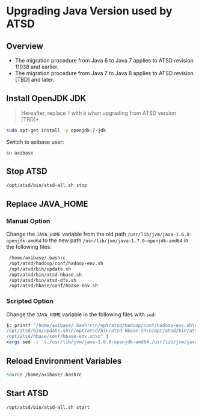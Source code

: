 # Upgrading Java Version used by ATSD

## Overview

* The migration procedure from Java 6 to Java 7 applies to ATSD revision 11938 and earlier.
* The migration procedure from Java 7 to Java 8 applies to ATSD revision [TBD] and later.

## Install OpenJDK JDK

> Hereafter, replace `7` with `8` when upgrading from ATSD version [TBD]+.

```sh
sudo apt-get install -y openjdk-7-jdk
```

Switch to axibase user:

```
su axibase
```

## Stop ATSD

```sh
/opt/atsd/bin/atsd-all.sh stop
```

## Replace JAVA_HOME

### Manual Option

Change the `JAVA_HOME` variable from the old path `/usr/lib/jvm/java-1.6.0-openjdk-amd64` to the new path
`/usr/lib/jvm/java-1.7.0-openjdk-amd64` in the following files:

```sh
 /home/axibase/.bashrc                                                    
 /opt/atsd/hadoop/conf/hadoop-env.sh                                      
 /opt/atsd/bin/update.sh                                                  
 /opt/atsd/bin/atsd-hbase.sh                                              
 /opt/atsd/bin/atsd-dfs.sh                                                
 /opt/atsd/hbase/conf/hbase-env.sh                                        
```

### Scripted Option

Change the `JAVA_HOME` variable in the following files with `sed`:

```sh
$: printf "/home/axibase/.bashrc\n/opt/atsd/hadoop/conf/hadoop-env.sh\n\
/opt/atsd/bin/update.sh\n/opt/atsd/bin/atsd-hbase.sh\n/opt/atsd/bin/atsd-dfs.sh\n\
/opt/atsd/hbase/conf/hbase-env.sh\n" |
xargs sed -i 's,/usr/lib/jvm/java-1.6.0-openjdk-amd64,/usr/lib/jvm/java-1.7.0-openjdk-amd64,g'    
```

## Reload Environment Variables

```sh
source /home/axibase/.bashrc
```

## Start ATSD

```sh
/opt/atsd/bin/atsd-all.sh start
```
